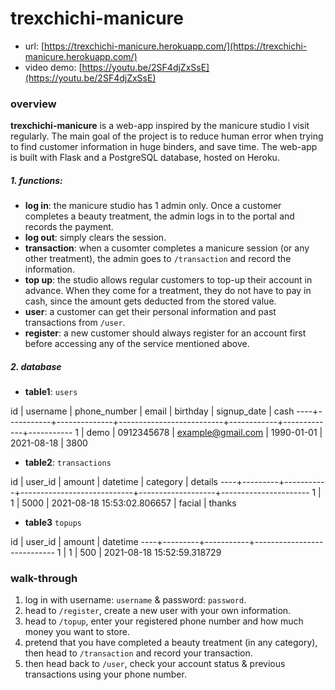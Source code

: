 # trexchichi-manicure

- url: [https://trexchichi-manicure.herokuapp.com/](https://trexchichi-manicure.herokuapp.com/)
- video demo:  [https://youtu.be/2SF4djZxSsE](https://youtu.be/2SF4djZxSsE)

### overview 

**trexchichi-manicure** is a web-app inspired by the manicure studio I visit regularly. The main goal of the project is to reduce human error when trying to find customer information in huge binders, and save time. The web-app is built with Flask and a PostgreSQL database, hosted on Heroku.

##### 1. functions:
- **log in**: the manicure studio has 1 admin only. Once a customer completes a beauty treatment, the admin logs in to the portal and records the payment.
- **log out**: simply clears the session.
- **transaction**: when a cusomter completes a manicure session (or any other treatment), the admin goes to `/transaction` and record the information.
- **top up**: the studio allows regular customers to top-up their account in advance. When they come for a treatment, they do not have to pay in cash, since the amount gets deducted from the stored value.
- **user**: a customer can get their personal information and past transactions from `/user`.
- **register**: a new customer should always register for an account first before accessing any of the service mentioned above.

##### 2. database
- **table1**: `users`

 id | username  | phone_number |          email           |  birthday  | signup_date |   cash
----+-----------+--------------+--------------------------+------------+-------------+-----------
  1 | demo      | 0912345678   | example@gmail.com        | 1990-01-01 | 2021-08-18  |      3800

- **table2**: `transactions`

 id | user_id |  amount   |          datetime          |     category      |       details
----+---------+-----------+----------------------------+-------------------+----------------------
  1 |       1 |      5000 | 2021-08-18 15:53:02.806657 | facial            | thanks

- **table3** `topups`

 id | user_id |  amount   |          datetime
----+---------+-----------+----------------------------
  1 |       1 |       500 | 2021-08-18 15:52:59.318729

### walk-through
1. log in with username: `username` & password: `password`.
2. head to `/register`, create a new user with your own information.
3. head to `/topup`, enter your registered phone number and how much money you want to store.
4. pretend that you have completed a beauty treatment (in any category), then head to `/transaction` and record your transaction.
5. then head back to `/user`, check your account status & previous transactions using your phone number.